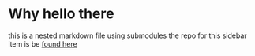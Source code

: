 # Why hello there

this is a nested markdown file using submodules the repo for this sidebar item is be [found here](https://github.com/mitchellShiell/moduleA/)